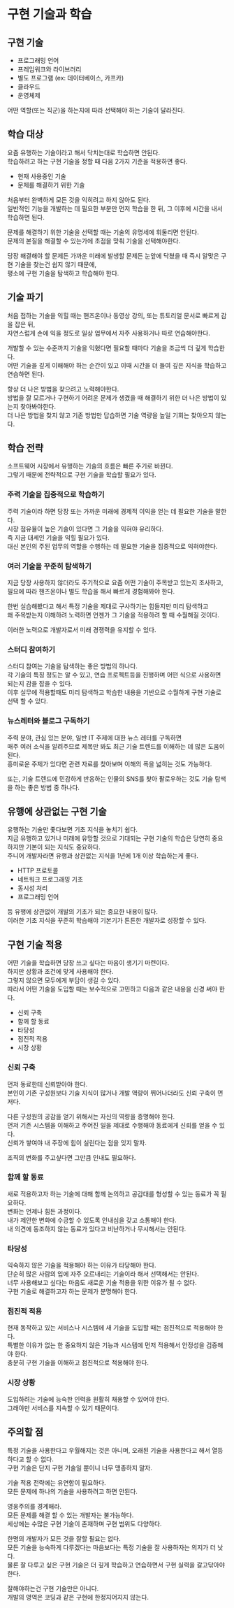 # 구현 기술과 학습

## 구현 기술

- 프로그래밍 언어
- 프레임워크와 라이브러리
- 별도 프로그램 (ex: 데이터베이스, 카프카)
- 클라우드
- 운영체제

어떤 역할(또는 직군)을 하는지에 따라 선택해야 하는 기술이 달라진다.

## 학습 대상

요즘 유행하는 기술이라고 해서 닥치는대로 학습하면 안된다.  
학습하려고 하는 구현 기술을 정할 때 다음 2가지 기준을 적용하면 좋다. 

- 현재 사용중인 기술
- 문제를 해결하기 위한 기술

처음부터 완벽하게 모든 것을 익히려고 하지 않아도 된다.  
일반적인 기능을 개발하는 데 필요한 부분만 먼저 학습을 한 뒤, 그 이후에 시간을 내서 학습하면 된다.

문제를 해결하기 위한 기술을 선택할 때는 기술의 유명세에 휘둘리면 안된다.  
문제의 본질을 해결할 수 있는가에 초점을 맞춰 기술을 선택해야한다.

당장 해결해야 할 문제든 가까운 미래에 발생할 문제든 눈앞에 닥쳤을 때 즉시 알맞은 구현 기술을 찾는건 쉽지 않기 때문에,  
평소에 구현 기술을 탐색하고 학습해야 한다.

## 기술 파기

처음 접하는 기술을 익힐 때는 핸즈온이나 동영상 강의, 또는 튜토리얼 문서로 빠르게 감을 잡은 뒤,  
자연스럽게 손에 익을 정도로 일상 업무에서 자주 사용하거나 따로 연습해야한다.

개발할 수 있는 수준까지 기술을 익혔다면 필요할 때마다 기술을 조금씩 더 깊게 학습한다.  
어떤 기술을 깊게 이해해야 하는 순간이 있고 이때 시간을 더 들여 깊은 지식을 학습하고 연습하면 된다.

항상 더 나은 방법을 찾으려고 노력해야한다.  
방법을 잘 모르거나 구현하기 어려운 문제가 생겼을 때 해결하기 위한 더 나은 방법이 있는지 찾아봐야한다.  
더 나은 방법을 찾지 않고 기존 방법만 답습하면 기술 역량을 높일 기회는 찾아오지 않는다.

## 학습 전략

소프트웨어 시장에서 유행하는 기술의 흐름은 빠른 주기로 바뀐다.  
그렇기 때문에 전략적으로 구현 기술을 학습할 필요가 있다.

### 주력 기술을 집중적으로 학습하기  

주력 기술이라 하면 당장 또는 가까운 미래에 경제적 이익을 얻는 데 필요한 기술을 말한다.  
시장 점유율이 높은 기술이 있다면 그 기술을 익혀야 유리하다.  
즉 지금 대세인 기술을 익힐 필요가 있다.  
대신 본인의 주된 업무의 역할을 수행하는 데 필요한 기술을 집중적으로 익혀야한다.

### 여러 기술을 꾸준히 탐색하기

지금 당장 사용하지 않더라도 주기적으로 요즘 어떤 기술이 주목받고 있는지 조사하고, 필요에 따라 핸즈온이나 별도 학습을 해서 빠르게 경험해봐야 한다.

한번 실습해봤다고 해서 특정 기술을 제대로 구사하기는 힘들지만 미리 탐색하고  
왜 주목받는지 이해하려 노력하면 언젠가 그 기술을 적용하려 할 때 수월해질 것이다.

이러한 노력으로 개발자로서 미래 경쟁력을 유지할 수 있다.

### 스터디 참여하기

스터디 참여는 기술을 탐색하는 좋은 방법의 하나다.  
각 기술의 특징 정도는 알 수 있고, 연습 프로젝트등을 진행하며 어떤 식으로 사용하면 되는지 감을 잡을 수 있다.  
이후 실무에 적용할때도 미리 탐색하고 학습한 내용을 기반으로 수월하게 구현 기술로 선택 할 수 있다.

### 뉴스레터와 블로그 구독하기

주력 분야, 관심 있는 분야, 일반 IT 주제에 대한 뉴스 레터를 구독하면  
매주 여러 소식을 알려주므로 제목만 봐도 최근 기술 트렌드를 이해하는 데 많은 도움이 된다.  
흥미로운 주제가 있다면 관련 자료를 찾아보며 이해의 폭을 넓히는 것도 가능하다.

또는, 기술 트렌드에 민감하게 반응하는 인물의 SNS를 찾아 팔로우하는 것도 기술 탐색을 하는 좋은 방법 중 하나다.

## 유행에 상관없는 구현 기술

유행하는 기술만 좇다보면 기초 지식을 놓치기 쉽다.  
지금 유행하고 있거나 미래에 유망할 것으로 기대되는 구현 기술의 학습은 당연히 중요하지만 기본이 되는 지식도 중요하다.  
주니어 개발자라면 유행과 상관없는 지식을 1년에 1개 이상 학습하는게 좋다.

- HTTP 프로토콜
- 네트워크 프로그래밍 기초
- 동시성 처리
- 프로그래밍 언어

등 유행에 상관없이 개발의 기초가 되는 중요한 내용이 많다.  
이러한 기초 지식을 꾸준히 학습해야 기본기가 튼튼한 개발자로 성장할 수 있다.

## 구현 기술 적용

어떤 기술을 학습하면 당장 쓰고 싶다는 마음이 생기기 마련이다.  
하지만 상황과 조건에 맞게 사용해야 한다.  
그렇지 않으면 모두에게 부담이 생길 수 있다.  
따라서 어떤 기술을 도입할 때는 보수적으로 고민하고 다음과 같은 내용을 신경 써야 한다.

- 신뢰 구축
- 함께 할 동료
- 타당성
- 점진적 적용
- 시장 상황

### 신뢰 구축

먼저 동료한테 신뢰받아야 한다.  
본인이 기존 구성원보다 기술 지식이 많거나 개발 역량이 뛰어나더라도 신뢰 구축이 먼저다.  

다른 구성원의 공감을 얻기 위해서는 자신의 역량을 증명해야 한다.  
먼저 기존 시스템을 이해하고 주어진 일을 제대로 수행해야 동료에게 신뢰를 얻을 수 있다.  
신뢰가 쌓여야 내 주장에 힘이 실린다는 점을 잊지 말자.

조직의 변화를 주고싶다면 그만큼 인내도 필요하다.

### 함께 할 동료

새로 적용하고자 하는 기술에 대해 함께 논의하고 공감대를 형성할 수 있는 동료가 꼭 필요하다.  
변화는 언제나 힘든 과정이다.  
내가 제안한 변화에 수긍할 수 있도록 인내심을 갖고 소통해야 한다.  
내 의견에 동조하지 않는 동료가 있다고 비난하거나 무시해서는 안된다.

### 타당성

익숙하지 않은 기술을 적용해야 하는 이유가 타당해야 한다.  
단순히 많은 사람의 입에 자주 오르내리는 기술이라 해서 선택해서는 안된다.  
너무 사용해보고 싶다는 마음도 새로운 기술 적용을 위한 이유가 될 수 없다.  
구현 기술로 해결하고자 하는 문제가 분명해야 한다.  

### 점진적 적용

현재 동작하고 있는 서비스나 시스템에 새 기술을 도입할 때는 점진적으로 적용해야 한다.   
특별한 이유가 없는 한 중요하지 않은 기능과 시스템에 먼저 적용해서 안정성을 검증해야 한다.  
충분히 구현 기술을 이해하고 점진적으로 적용해야 한다.

### 시장 상황

도입하려는 기술에 능숙한 인력을 원활히 채용할 수 있어야 한다.  
그래야만 서비스를 지속할 수 있기 때문이다.

## 주의할 점

특정 기술을 사용한다고 우월해지는 것은 아니며, 오래된 기술을 사용한다고 해서 열등하다고 할 수 없다.  
구현 기술은 단지 구현 기술일 뿐이니 너무 맹종하지 말자.

기술 적용 전략에는 유연함이 필요하다.  
모든 문제에 하나의 기술을 사용하려고 하면 안된다.

영웅주의를 경계해라.  
모든 문제를 해결 할 수 있는 개발자는 불가능하다.  
세상에는 수많은 구현 기술이 존재하며 구현 범위도 다양하다.

한명의 개발자가 모든 것을 잘할 필요는 없다.  
모든 기술을 능숙하게 다루겠다는 마음보다는 특정 기술을 잘 사용하자는 의지가 더 낫다.  
물론 잘 다루고 싶은 구현 기술은 더 깊게 학습하고 연습하면서 구현 실력을 갈고닦아야 한다.

잘해야하는건 구현 기술만은 아니다.  
개발의 영역은 코딩과 같은 구현에 한정지어지지 않는다.
